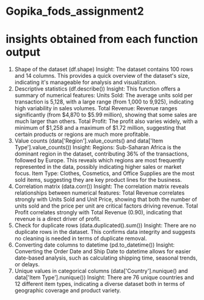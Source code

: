 # Gopika_fods_assignment2
# insights obtained from each function output
1. Shape of the dataset (df.shape)
    Insight: The dataset contains 100 rows and 14 columns. This provides a quick overview of the dataset's size, indicating it's manageable for analysis and visualization.
2. Descriptive statistics (df.describe())
        Insight: This function offers a summary of numerical features:
Units Sold: The average units sold per transaction is 5,128, with a large range (from 1,000 to 9,925), indicating high variability in sales volumes.
Total Revenue: Revenue ranges significantly (from $4,870 to $5.99 million), showing that some sales are much larger than others.
Total Profit: The profit also varies widely, with a minimum of $1,258 and a maximum of $1.72 million, suggesting that certain products or regions are much more profitable.
3. Value counts (data['Region'].value_counts() and data['Item Type'].value_counts())
    Insight:
Regions: Sub-Saharan Africa is the dominant region in the dataset, contributing 36% of the transactions, followed by Europe. This reveals which regions are most frequently represented in the data, possibly indicating higher sales or market focus.
Item Type: Clothes, Cosmetics, and Office Supplies are the most sold items, suggesting they are key product lines for the business.
4. Correlation matrix (data.corr())
    Insight: The correlation matrix reveals relationships between numerical features:
Total Revenue correlates strongly with Units Sold and Unit Price, showing that both the number of units sold and the price per unit are critical factors driving revenue.
Total Profit correlates strongly with Total Revenue (0.90), indicating that revenue is a direct driver of profit.
5. Check for duplicate rows (data.duplicated().sum())
   Insight: There are no duplicate rows in the dataset. This confirms data integrity and suggests no cleaning is needed in terms of duplicate removal.
6. Converting date columns to datetime (pd.to_datetime())
    Insight: Converting the Order Date and Ship Date to datetime allows for easier date-based analysis, such as calculating shipping time, seasonal trends, or delays.
7. Unique values in categorical columns (data['Country'].nunique() and data['Item Type'].nunique())
   Insight:
 There are 76 unique countries and 12 different item types, indicating a diverse dataset both in terms of geographic coverage and product variety.
